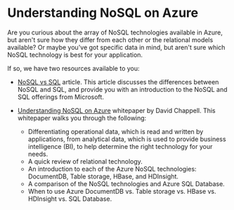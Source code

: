 <properties
    pageTitle="Understanding NoSQL Technologies on Azure | Azure"
    description="Learn how Azure NoSQL can help you manage data not suited to relational databases. DocumentDB vs. Table storage vs. HBase vs. HDInsight vs. SQL Database."
    editor="cgronlun"
    manager="jhubbard"
    services="documentdb, storage, hdinsight"
    documentationcenter=""
    author="mimig1" />
<tags
    ms.assetid="eb9c081f-7d67-4d60-be77-1181108da30d"
    ms.service="multiple"
    ms.workload="multiple"
    ms.tgt_pltfrm="na"
    ms.devlang="na"
    ms.topic="article"
    ms.date="10/26/2016"
    wacn.date=""
    ms.author="mimig" />

# Understanding NoSQL on Azure
Are you curious about the array of NoSQL technologies available in Azure, but aren't sure how they differ from each other or the relational models available? Or maybe you've got specific data in mind, but aren't sure which NoSQL technology is best for your application. 

If so, we have two resources available to you: 

- [NoSQL vs SQL](/documentation/articles/documentdb-nosql-vs-sql/) article. This article discusses the differences between NoSQL and SQL, and provide you with an introduction to the NoSQL and SQL offerings from Microsoft.
- [Understanding NoSQL on Azure](http://go.microsoft.com/fwlink/p/?LinkId=330292) whitepaper by David Chappell. This whitepaper walks you through the following:
  
  - Differentiating operational data, which is read and written by applications, from analytical data, which is used to provide business intelligence (BI), to help determine the right technology for your needs.
  - A quick review of relational technology.
  - An introduction to each of the Azure NoSQL technologies: DocumentDB, Table storage, HBase, and HDInsight.
  - A comparison of the NoSQL technologies and Azure SQL Database. 
  - When to use Azure DocumentDB vs. Table storage vs. HBase vs. HDInsight vs. SQL Database.

